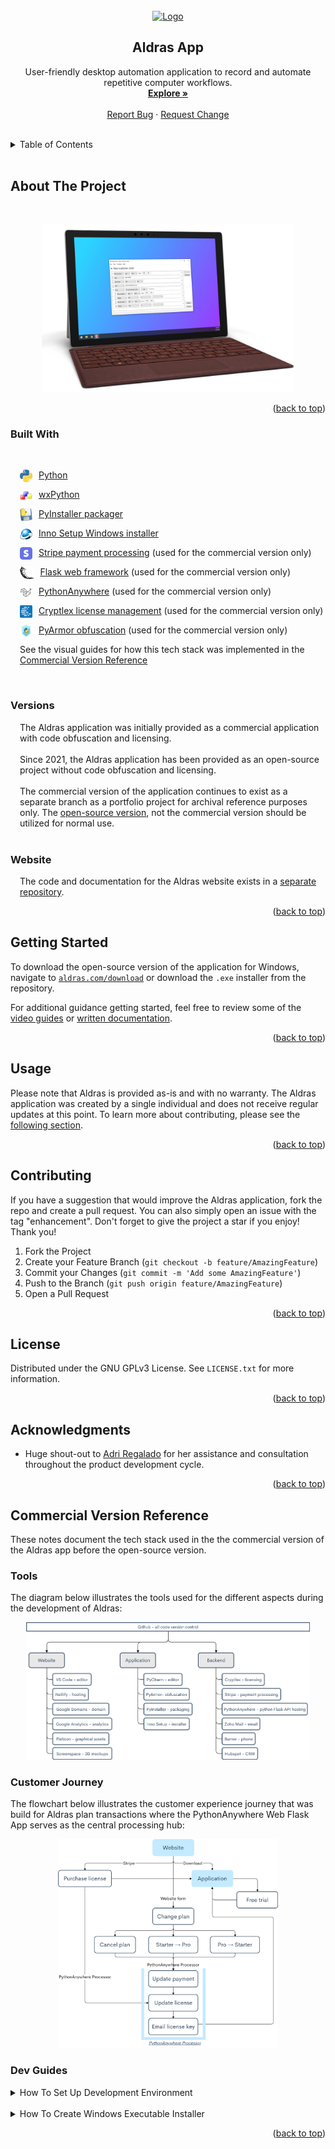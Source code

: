 <div id="top"></div>


<br>
<div align="center">
  <a href="https://www.aldras.com/">
    <img src="data/aldras.ico" alt="Logo" width="80" height="80">
  </a>

<h2 align="center">Aldras App</h2>

  <p align="center">
    User-friendly desktop automation application to record and automate repetitive computer workflows.
    <br>
    <a href="https://www.aldras.com/"><strong>Explore »</strong></a>
    <br>
    <br>
    <a href="https://github.com/aldras-automation/aldras-app/issues">Report Bug</a>
    ·
    <a href="https://github.com/aldras-automation/aldras-app/issues">Request Change</a>
  </p>
</div>

<br>


<details>
  <summary>Table of Contents</summary>
  <ol>
    <li>
      <a href="#about-the-project">About The Project</a>
      <ul>
        <li><a href="#built-with">Built With</a></li>
        <li><a href="#versions">Versions</a></li>
        <li><a href="#website">Website</a></li>
      </ul>
    </li>
    <li><a href="#getting-started">Getting Started</a></li>
    <li><a href="#usage">Usage</a></li>
    <li><a href="#contributing">Contributing</a></li>
    <li><a href="#license">License</a></li>
    <li><a href="#acknowledgments">Acknowledgments</a></li>
    <li>
      <a href="#commercial-version-reference">Commercial Version Reference</a>
      <ul>
        <li><a href="#tools">Tools</a></li>
        <li><a href="#customer-journey">Customer Journey</a></li>
        <li><a href="#dev-guides">Dev Guides</a></li>
        <ul>
          <li><a href="#dev-env">How To Set Up Development Environment</a></li>
          <li><a href="#create-installer">How To Create Windows Executable Installer</a></li>
        </ul>
      </ul>
    </li>
  </ol>
</details>


<br>


## About The Project
<br>
<p align="center" style="padding: 0 10%;">
  <a href="https://www.aldras.com/">
    <img src="data/readme/aldras_mockup_2.png" />
  </a>
</p>

<p align="right">(<a href="#top">back to top</a>)</p>



### Built With
<br>

<div style="padding-left: 15px;">

  [<img align="left" alt="Python" height="20px"
  src="data/readme/python.png" style="padding-right:10px"/>](https://www.python.org/) [Python](https://www.python.org/)

  [<img align="left" alt="wxPython" height="20px"
  src="data/readme/wx.png"
  style="padding-right:10px"/>](https://www.wxpython.org/)
  [wxPython](https://www.wxpython.org/)

  [<img align="left" alt="PyInstaller" height="20px"
  src="data/readme/pyinstaller.png"
  style="padding-right:10px"/>](https://www.pyinstaller.org/) [PyInstaller
  packager](https://www.pyinstaller.org/)

  [<img align="left" alt="Inno Setup" height="20px"
  src="data/readme/inno.png"
  style="padding-right:10px"/>](https://jrsoftware.org/isinfo.php) [Inno Setup
  Windows installer](https://jrsoftware.org/isinfo.php)

  [<img align="left" alt="Stripe" height="20px"
  src="data/readme/stripe.png"
  style="padding-right:10px"/>](https://stripe.com/) [Stripe
  payment processing](https://stripe.com/) (used for the commercial version only)

  [<img align="left" alt="Flask" height="20px"
  src="data/readme/flask.png"
  style="padding-right:10px"/>](https://flask.palletsprojects.com/en/2.0.x/)
  [Flask web framework](https://flask.palletsprojects.com/en/2.0.x/) (used for the commercial version only)
  
  [<img align="left" alt="PythonAnywhere" height="20px"
  src="data/readme/pythonanywhere.png"
  style="padding-right:10px"/>](https://www.pythonanywhere.com/) [PythonAnywhere](https://www.pythonanywhere.com/) (used for the commercial version only)

  [<img align="left" alt="Cryptlex" height="20px"
  src="data/readme/cryptlex.png"
  style="padding-right:10px"/>](https://cryptlex.com/) [Cryptlex
  license management](https://cryptlex.com/) (used for the commercial version only)

  [<img align="left" alt="PyArmor" height="20px"
  src="data/readme/pyarmor.png"
  style="padding-right:10px"/>](https://pyarmor.dashingsoft.com/) [PyArmor
  obfuscation](https://pyarmor.dashingsoft.com/) (used for the commercial version only)

See the visual guides for how this tech stack was implemented in the <a href="#commercial-version-reference">Commercial Version Reference</a>

</div>

<br>

### Versions

<div style="padding-left: 15px;">
    The Aldras application was initially provided as a commercial application with code obfuscation and licensing.
    <br><br>
    Since 2021, the Aldras application has been provided as an open-source project without code obfuscation and licensing.
    <br><br>
    The commercial version of the application continues to exist as a separate branch as a portfolio project for archival reference purposes only. The <a href="https://github.com/aldras-automation/aldras-app/tree/open-source">open-source version</a>, not the commercial version should be utilized for normal use.
</div>


<br>

### Website

<div style="padding-left: 15px;">
    The code and documentation for the Aldras website exists in a <a href="https://github.com/aldras-automation/aldras-website">separate repository</a>.
</div>



<p align="right">(<a href="#top">back to top</a>)</p>


## Getting Started

To download the open-source version of the application for Windows, navigate to
[`aldras.com/download`](https://www.aldras.com/download) or download the `.exe`
installer from the repository.

For additional guidance getting started, feel free to review some of the [video
guides](https://aldras.com/video) or [written
documentation](https://aldras.com/docs).

<p align="right">(<a href="#top">back to top</a>)</p>



## Usage

Please note that Aldras is provided as-is and with no warranty. The Aldras
application was created by a single individual and does not receive regular
updates at this point. To learn more about contributing, please see the
<a href="#contributing">following section</a>.

<p align="right">(<a href="#top">back to top</a>)</p>


## Contributing

If you have a suggestion that would improve the Aldras application, fork the repo
and create a pull request. You can also simply open an issue with the tag
"enhancement". Don't forget to give the project a star if you enjoy! Thank you!

1. Fork the Project
2. Create your Feature Branch (`git checkout -b feature/AmazingFeature`)
3. Commit your Changes (`git commit -m 'Add some AmazingFeature'`)
4. Push to the Branch (`git push origin feature/AmazingFeature`)
5. Open a Pull Request

<p align="right">(<a href="#top">back to top</a>)</p>


## License

Distributed under the GNU GPLv3 License. See `LICENSE.txt` for more information.

<p align="right">(<a href="#top">back to top</a>)</p>


## Acknowledgments

* Huge shout-out to [Adri Regalado](https://github.com/adrianaregalado) for her assistance and consultation throughout
 the product development cycle.

<p align="right">(<a href="#top">back to top</a>)</p>

## Commercial Version Reference

These notes document the tech stack used in the the commercial version of the
Aldras app before the open-source version.


### Tools

The diagram below illustrates the tools used for
the different aspects during the development of Aldras:
<p align="center" style="padding: 0 5%;">
    <img src="data/readme/services_flowchart.png">
</p>


### Customer Journey

The flowchart below illustrates the customer experience journey that was build
for Aldras plan transactions where the PythonAnywhere Web Flask App serves as
the central processing hub:
<p align="center" style="padding: 0 15%;">
    <img src="data/readme/journey_flowchart.png">
</p>


### Dev Guides


<details id="dev-env">
  <summary>How To Set Up Development Environment</summary>
  <ol>
    <li><a href="https://github.com/aldras-automation">Git clone aldras and aldras-website repositories</a></li>
    <li><a href="https://www.python.org/downloads/">Install Python 3.7 (not 3.8 due to incompatibility w/ PyUpdater)</a></li>
    <li><a href="https://www.jetbrains.com/pycharm/download/">Install PyCharm Community IDE</a></li>
    <li><a href="https://code.visualstudio.com/download">Install Visual Studio Code</a></li>
    <li><a href="https://jrsoftware.org/isdl.php">Install Inno Setup for creating Windows installers</a></li>
    <li>Run <code>aldras/z_install_required_dependencies.sh</code> to install python dependencies</li>
    <li>Install Cryplex LexActivator dependency and ensure proper package compilation with correct LexActivator.dll path.</li>
    <li>Start coding!</li>
  </ol>
</details>

<br>

<details id="create-installer">
  <summary>How To Create Windows Executable Installer</summary>
  Prerequisites
  <ul>
    <li>Repository <code>aldras</code> cloned on Windows machine</li>
    <li>Inno Setup installed</li>
    <li>Python pip dependencies installed</li>
  </ul>

  Steps
  <ol>
    <li>Navigate to <code>aldras</code> repository.</li>
    <li>Run <code>z_packaging_compile.sh</code> to run PyArmor and PyInstaller, creating the distribution dist folder.</li>
    <li>Double-click the <code>installer_windows/installer_script.iss</code> Inno Setup script and compile.</li>
    <li>If there are any errors, create a new Inno Setup script using the graphical wizard.</li>
    <li>Copy the setup <code>.exe</code> file from <code>installer_windows/Output/</code> to the download directory in the website repository.</li>
    <li>Commit and push to the <code>aldras</code> and <code>aldras-website</code> repository branches.</li>
  </ol>
  
  Resources
  <ul>
    <li><a href="https://www.pyinstaller.org/">PyInstaller</a></li>
    <li><a href="https://jrsoftware.org/isinfo.php">Inno Setup</a></li>
    <li><a href="https://www.blog.pythonlibrary.org/2019/03/19/distributing-a-wxpython-application/">Mouse Vs Python Blog - "How to Distribute a wxPython Application"</a></li>
    <li><a href="https://mounirboulwafa.medium.com/creating-a-single-executable-file-exe-from-a-python-program-abda6a41f74f">Mounir Boulwafa Blog - "Creating a Single Executable File (.exe) from a Python Program"</a></li>
    <li><a href="https://www.infoworld.com/article/3543792/how-to-use-pyinstaller-to-create-python-executables.html">InfoWorld - "How to use PyInstaller to create Python executables"</a></li>
  </ul>
</details>


<p align="right">(<a href="#top">back to top</a>)</p>